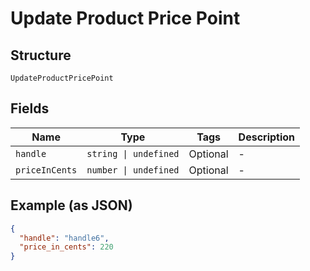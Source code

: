 
# Update Product Price Point

## Structure

`UpdateProductPricePoint`

## Fields

| Name | Type | Tags | Description |
|  --- | --- | --- | --- |
| `handle` | `string \| undefined` | Optional | - |
| `priceInCents` | `number \| undefined` | Optional | - |

## Example (as JSON)

```json
{
  "handle": "handle6",
  "price_in_cents": 220
}
```

